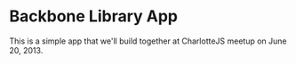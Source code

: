 Backbone Library App
================

This is a simple app that we'll build together at CharlotteJS meetup on June 20, 2013.
